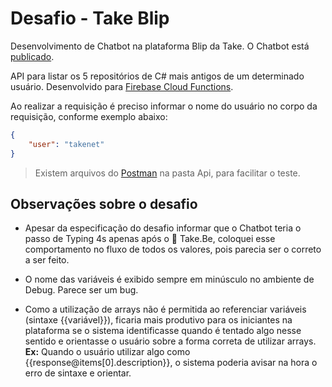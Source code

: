 # Desafio - Take Blip

Desenvolvimento de Chatbot na plataforma Blip da Take. O Chatbot está [publicado](https://chat.blip.ai/?appKey=dGVzdGVhcnR1cnJpYmVpcm86YzcwMDE2YTktNDdjNy00MzIwLWIwNTYtNzNiYWFlZDU3ZTBm).

API para listar os 5 repositórios de C# mais antigos de um determinado usuário.
Desenvolvido para [Firebase Cloud Functions](https://firebase.google.com/products/functions?gclid=Cj0KCQjw78yFBhCZARIsAOxgSx3DNanRCGPcsw6d2_LVStnvZdG5AKDNcd9NimEGarqXvSPiO6dWnbAaAi2mEALw_wcB&gclsrc=aw.ds).

Ao realizar a requisição é preciso informar o nome do usuário no corpo da requisição, conforme exemplo abaixo:

``` json
{
    "user": "takenet"
}
```

> Existem arquivos do [Postman](https://www.postman.com) na pasta Api, para facilitar o teste.

## Observações sobre o desafio

- Apesar da especificação do desafio informar que o Chatbot teria o passo de Typing 4s apenas após o 💙 Take.Be, coloquei esse comportamento no fluxo de todos os valores, pois parecia ser o correto a ser feito.

- O nome das variáveis é exibido sempre em minúsculo no ambiente de Debug. Parece ser um bug.

- Como a utilização de arrays não é permitida ao referenciar variáveis (sintaxe {{variável}}), ficaria mais produtivo para os iniciantes na plataforma se o sistema identificasse quando é tentado algo nesse sentido e orientasse o usuário sobre a forma correta de utilizar arrays. **Ex:** Quando o usuário utilizar algo como {{response@items[0].description}}, o sistema poderia avisar na hora o erro de sintaxe e orientar.
